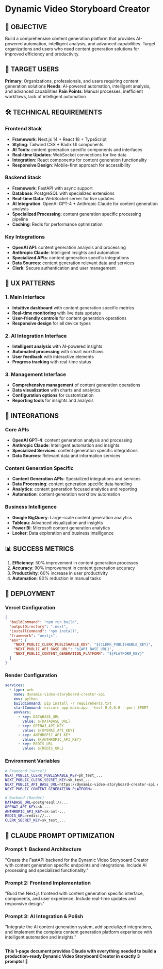# Dynamic Video Storyboard Creator

## 🎯 OBJECTIVE
Build a comprehensive content generation platform that provides AI-powered automation, intelligent analysis, and advanced capabilities. Target organizations and users who need content generation solutions for improved efficiency and productivity.

## 👥 TARGET USERS
**Primary**: Organizations, professionals, and users requiring content generation solutions
**Needs**: AI-powered automation, intelligent analysis, and advanced capabilities
**Pain Points**: Manual processes, inefficient workflows, lack of intelligent automation

## 🛠️ TECHNICAL REQUIREMENTS

### Frontend Stack
- **Framework**: Next.js 14 + React 18 + TypeScript
- **Styling**: Tailwind CSS + Radix UI components
- **AI Tools**: content generation specific components and interfaces
- **Real-time Updates**: WebSocket connections for live data
- **Integration**: React components for content generation functionality
- **Responsive Design**: Mobile-first approach for accessibility

### Backend Stack
- **Framework**: FastAPI with async support
- **Database**: PostgreSQL with specialized extensions
- **Real-time Data**: WebSocket server for live updates
- **AI Integration**: OpenAI GPT-4 + Anthropic Claude for content generation analysis
- **Specialized Processing**: content generation specific processing pipeline
- **Caching**: Redis for performance optimization

### Key Integrations
- **OpenAI API**: content generation analysis and processing
- **Anthropic Claude**: Intelligent insights and automation
- **Specialized APIs**: content generation specific integrations
- **Data Sources**: content generation relevant data and services
- **Clerk**: Secure authentication and user management

## 🎨 UX PATTERNS

### 1. Main Interface
- **Intuitive dashboard** with content generation specific metrics
- **Real-time monitoring** with live data updates
- **User-friendly controls** for content generation operations
- **Responsive design** for all device types

### 2. AI Integration Interface
- **Intelligent analysis** with AI-powered insights
- **Automated processing** with smart workflows
- **User feedback** with interactive elements
- **Progress tracking** with real-time status

### 3. Management Interface
- **Comprehensive management** of content generation operations
- **Data visualization** with charts and analytics
- **Configuration options** for customization
- **Reporting tools** for insights and analysis

## 🔗 INTEGRATIONS

### Core APIs
- **OpenAI GPT-4**: content generation analysis and processing
- **Anthropic Claude**: Intelligent automation and insights
- **Specialized Services**: content generation specific integrations
- **Data Sources**: Relevant data and information services

### Content Generation Specific
- **Content Generation APIs**: Specialized integrations and services
- **Data Processing**: content generation specific data handling
- **Analytics**: content generation focused analytics and reporting
- **Automation**: content generation workflow automation

### Business Intelligence
- **Google BigQuery**: Large-scale content generation analytics
- **Tableau**: Advanced visualization and insights
- **Power BI**: Microsoft content generation analytics
- **Looker**: Data exploration and business intelligence

## 📊 SUCCESS METRICS
1. **Efficiency**: 50% improvement in content generation processes
2. **Accuracy**: 90% improvement in content generation accuracy
3. **Productivity**: 60% increase in user productivity
4. **Automation**: 80% reduction in manual tasks

## 🚀 DEPLOYMENT

### Vercel Configuration
```json
{
  "buildCommand": "npm run build",
  "outputDirectory": ".next",
  "installCommand": "npm install",
  "framework": "nextjs",
  "env": {
    "NEXT_PUBLIC_CLERK_PUBLISHABLE_KEY": "${CLERK_PUBLISHABLE_KEY}",
    "NEXT_PUBLIC_API_BASE_URL": "${API_BASE_URL}",
    "NEXT_PUBLIC_CONTENT_GENERATION_PLATFORM": "${PLATFORM_KEY}"
  }
}
```

### Render Configuration
```yaml
services:
  - type: web
    name: dynamic-video-storyboard-creator-api
    env: python
    buildCommand: pip install -r requirements.txt
    startCommand: uvicorn app.main:app --host 0.0.0.0 --port $PORT
    envVars:
      - key: DATABASE_URL
        value: ${DATABASE_URL}
      - key: OPENAI_API_KEY
        value: ${OPENAI_API_KEY}
      - key: ANTHROPIC_API_KEY
        value: ${ANTHROPIC_API_KEY}
      - key: REDIS_URL
        value: ${REDIS_URL}
```

### Environment Variables
```bash
# Frontend (Vercel)
NEXT_PUBLIC_CLERK_PUBLISHABLE_KEY=pk_test_...
NEXT_PUBLIC_CLERK_SECRET_KEY=sk_test_...
NEXT_PUBLIC_API_BASE_URL=https://dynamic-video-storyboard-creator-api.onrender.com
NEXT_PUBLIC_CONTENT_GENERATION_PLATFORM=...

# Backend (Render)
DATABASE_URL=postgresql://...
OPENAI_API_KEY=sk-...
ANTHROPIC_API_KEY=sk-ant-...
REDIS_URL=redis://...
CLERK_SECRET_KEY=sk_test_...
```

## 🎯 CLAUDE PROMPT OPTIMIZATION

### Prompt 1: Backend Architecture
"Create the FastAPI backend for the Dynamic Video Storyboard Creator with content generation specific endpoints and integrations. Include AI processing and specialized functionality."

### Prompt 2: Frontend Implementation
"Build the Next.js frontend with content generation specific interface, components, and user experience. Include real-time updates and responsive design."

### Prompt 3: AI Integration & Polish
"Integrate the AI content generation system, add specialized integrations, and implement the complete content generation platform experience with intelligent automation and insights."

---

**This 1-page document provides Claude with everything needed to build a production-ready Dynamic Video Storyboard Creator in exactly 3 prompts!** 🚀
